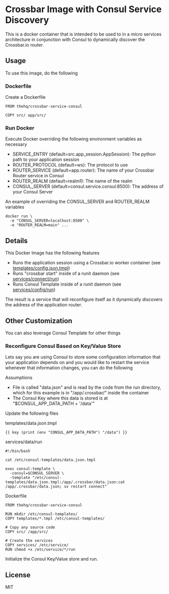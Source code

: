 # Crossbar Image with Consul Service Discovery

This is a docker container that is intended to be used to in a micro services architecture in conjunction with Consul
to dynamically discover the Crossbar.io router.

## Usage

To use this image, do the following

### Dockerfile

Create a Dockerfile

    FROM thehq/crossbar-service-consul
    
    COPY src/ app/src/
    
### Run Docker

Execute Docker overriding the following environment variables as necessary

  - SERVICE_ENTRY (default=src.app_session.AppSession): The python path to your application session
  - ROUTER_PROTOCOL (default=ws): The protocol to use
  - ROUTER_SERVICE (default=app.router): The name of your Crossbar Router service in Consul
  - ROUTER_REALM (default=realm1): The name of the realm
  - CONSUL_SERVER (default=consul.service.consul:8500): The address of your Consul Server
  
An example of overriding the CONSUL_SERVER and ROUTER_REALM variables

    docker run \
      -e "CONSUL_SERVER=localhost:8500" \
      -e "ROUTER_REALM=main" ...

## Details

This Docker Image has the following features

  - Runs the application session using a Crossbar.io worker container (see [templates/config.json.tmpl](templates/config.json.tmpl))
  - Runs "crossbar start" inside of a runit daemon (see [services/connect/run](services/connect/run))
  - Runs Consul Template inside of a runit daemon (see [services/config/run](services/config/run))

The result is a service that will reconfigure itself as it dynamically discovers the address of the application router.

## Other Customization

You can also leverage Consul Template for other things

### Reconfigure Consul Based on Key/Value Store

Lets say you are using Consul to store some configuration information that your application depends on and you would
like to restart the service whenever that information changes, you can do the following

Assumptions

  - File is called "data.json" and is read by the code from the run directory, which for this example is in 
    "/app/.crossbar/" inside the container
  - The Consul Key where this data is stored is at "$CONSUL_APP_DATA_PATH + '/data'"

Update the following files

templates/data.json.tmpl

    {{ key (print (env "CONSUL_APP_DATA_PATH") "/data") }}
    
services/data/run

    #!/bin/bash

    cat /etc/consul-templates/data.json.tmpl

    exec consul-template \
      -consul=$CONSUL_SERVER \
      -template "/etc/consul-templates/data.json.tmpl:/app/.crossbar/data.json:cat /app/.crossbar/data.json; sv restart connect"

Dockerfile

    FROM thehq/crossbar-service-consul
    
    RUN mkdir /etc/consul-templates/
    COPY templates/*.tmpl /etc/consul-templates/

    # Copy any source code
    COPY src/ /app/src/

    # Create the services
    COPY services/ /etc/service/
    RUN chmod +x /etc/service/*/run

Initialize the Consul Key/Value store and run.

## License

MIT